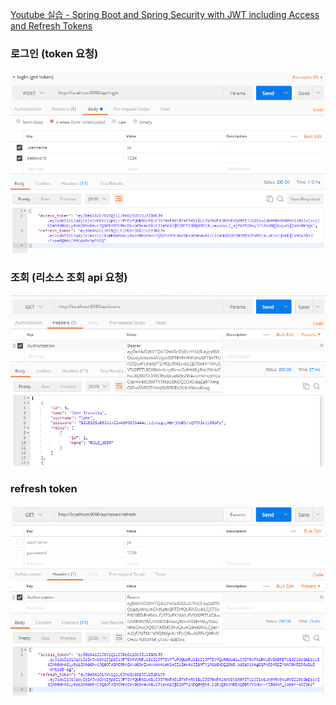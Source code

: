 [Youtube 실습 - Spring Boot and Spring Security with JWT including Access and Refresh Tokens ](https://www.youtube.com/watch?v=VVn9OG9nfH0&t=43s)


### 로그인 (token 요청)

![login](readme_imgs/login.png)


### 조회 (리소스 조회 api 요청)

![use api](readme_imgs/use_api.png)


### refresh token

![refresh](readme_imgs/refresh.png)


